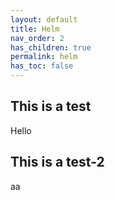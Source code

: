 ```yaml
---
layout: default
title: Helm
nav_order: 2
has_children: true
permalink: helm
has_toc: false
---
```


## This is a test
Hello

## This is a test-2
aa
